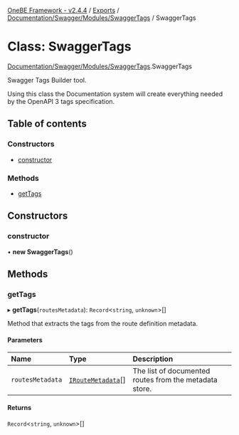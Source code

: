 [OneBE Framework - v2.4.4](../README.md) / [Exports](../modules.md) / [Documentation/Swagger/Modules/SwaggerTags](../modules/Documentation_Swagger_Modules_SwaggerTags.md) / SwaggerTags

# Class: SwaggerTags

[Documentation/Swagger/Modules/SwaggerTags](../modules/Documentation_Swagger_Modules_SwaggerTags.md).SwaggerTags

Swagger Tags Builder tool.

Using this class the Documentation system will create everything needed
by the OpenAPI 3 tags specification.

## Table of contents

### Constructors

- [constructor](Documentation_Swagger_Modules_SwaggerTags.SwaggerTags.md#constructor)

### Methods

- [getTags](Documentation_Swagger_Modules_SwaggerTags.SwaggerTags.md#gettags)

## Constructors

### constructor

• **new SwaggerTags**()

## Methods

### getTags

▸ **getTags**(`routesMetadata`): `Record`<`string`, `unknown`\>[]

Method that extracts the tags from the route definition metadata.

#### Parameters

| Name | Type | Description |
| :------ | :------ | :------ |
| `routesMetadata` | [`IRouteMetadata`](../interfaces/Documentation_Definition_RouteMetadata.IRouteMetadata.md)[] | The list of documented routes from the metadata store. |

#### Returns

`Record`<`string`, `unknown`\>[]
